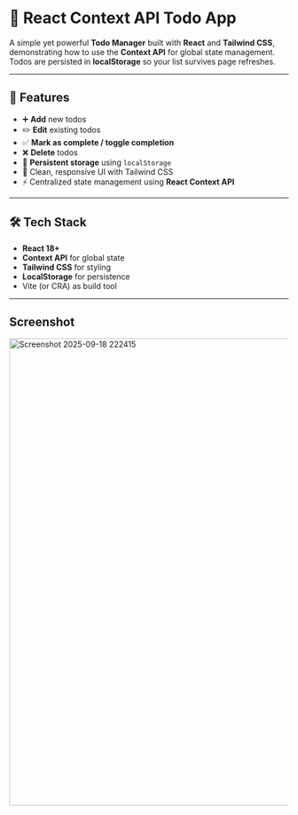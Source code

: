 # 📝 React Context API Todo App

A simple yet powerful **Todo Manager** built with **React** and **Tailwind CSS**, demonstrating how to use the **Context API** for global state management.  
Todos are persisted in **localStorage** so your list survives page refreshes.

---

## 🚀 Features

- ➕ **Add** new todos
- ✏️ **Edit** existing todos
- ✅ **Mark as complete / toggle completion**
- ❌ **Delete** todos
- 💾 **Persistent storage** using `localStorage`
- 🎨 Clean, responsive UI with Tailwind CSS
- ⚡ Centralized state management using **React Context API**

---

## 🛠️ Tech Stack

- **React 18+**
- **Context API** for global state
- **Tailwind CSS** for styling
- **LocalStorage** for persistence
- Vite (or CRA) as build tool

---
## Screenshot
<img width="1896" height="843" alt="Screenshot 2025-09-18 222415" src="https://github.com/user-attachments/assets/71132aef-0aba-42e9-af97-8937320f0f33" />
